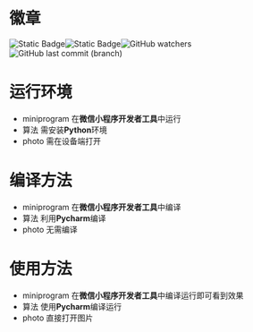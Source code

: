 # 徽章
![Static Badge](https://img.shields.io/badge/language-python-red)![Static Badge](https://img.shields.io/badge/language-JavaScript-red)![GitHub watchers](https://img.shields.io/github/watchers/AcK1ng/102101513)![GitHub last commit (branch)](https://img.shields.io/github/last-commit/AcK1ng/102101513/main)
# 运行环境
- miniprogram
在**微信小程序开发者工具**中运行
- 算法
需安装**Python**环境
- photo
需在设备端打开
# 编译方法
- miniprogram
在**微信小程序开发者工具**中编译
- 算法
利用**Pycharm**编译
- photo
无需编译
# 使用方法
- miniprogram
在**微信小程序开发者工具**中编译运行即可看到效果
- 算法
使用**Pycharm**编译运行
- photo
直接打开图片
